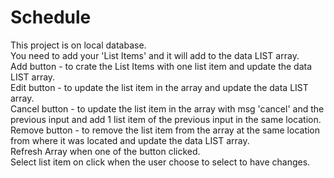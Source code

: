 <h1>Schedule</h1>
</hr>

This project is on local database.</br>
You need to add your 'List Items' and it will add to the data LIST array.</br>
Add button - to crate the List Items with one list item and update the data LIST array.</br>
Edit button - to update the list item in the array and update the data LIST array.</br>
Cancel button -  to update the list item in the array with msg 'cancel' and the previous input and add 1 list item of the previous input in the same location.</br>
Remove button - to remove the list item from the array at the same location from where it was located and update the data LIST array. </br>
Refresh Array when one of the button clicked.</br>
Select list item on click when the user choose to select to have changes. </br>

<!-- When you open the project you will see the list will be empty because it saved the database on local-data so you will need to create your own array this website. -->
